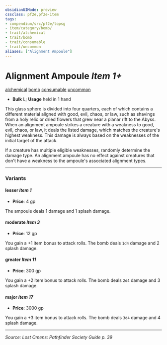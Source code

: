 ```yaml
---
obsidianUIMode: preview
cssclass: pf2e,pf2e-item
tags:
- compendium/src/pf2e/lopsg
- item/category/bomb/
- trait/alchemical
- trait/bomb
- trait/consumable
- trait/uncommon
aliases: ["Alignment Ampoule"]
---
```

# Alignment Ampoule *Item 1+*  
[alchemical](rules/traits/alchemical.md "Alchemical Item Trait")  [bomb](rules/traits/bomb.md "Bomb Item Trait")  [consumable](rules/traits/consumable.md "Consumable Item Trait")  [uncommon](rules/traits/uncommon.md "Uncommon Rarity Trait")  

- **Bulk** L; **Usage** held in 1 hand

This glass sphere is divided into four quarters, each of which contains a different material aligned with good, evil, chaos, or law, such as shavings from a holy relic or dried flowers that grew near a planar rift to the Abyss. When an alignment ampoule strikes a creature with a weakness to good, evil, chaos, or law, it deals the listed damage, which matches the creature's highest weakness. This damage is always based on the weaknesses of the initial target of the attack.

If a creature has multiple eligible weaknesses, randomly determine the damage type. An alignment ampoule has no effect against creatures that don't have a weakness to the ampoule's associated alignment types.

---

### Variants

#### lesser *Item 1*

- **Price**: 4 gp

The ampoule deals 1 damage and 1 splash damage.

#### moderate *Item 3*

- **Price**: 12 gp

You gain a +1 item bonus to attack rolls. The bomb deals `1d4` damage and 2 splash damage.

#### greater *Item 11*

- **Price**: 300 gp

You gain a +2 item bonus to attack rolls. The bomb deals `2d4` damage and 3 splash damage.

#### major *Item 17*

- **Price**: 3000 gp

You gain a +3 item bonus to attack rolls. The bomb deals `3d4` damage and 4 splash damage.

---
*Source: Lost Omens: Pathfinder Society Guide p. 39*